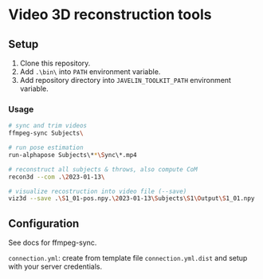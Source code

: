 # Video 3D reconstruction tools

## Setup

1. Clone this repository.
2. Add `.\bin\` into `PATH` environment variable.
3. Add repository directory into `JAVELIN_TOOLKIT_PATH` environment variable.

### Usage

```sh
# sync and trim videos
ffmpeg-sync Subjects\

# run pose estimation
run-alphapose Subjects\**\Sync\*.mp4

# reconstruct all subjects & throws, also compute CoM
recon3d --com .\2023-01-13\

# visualize recostruction into video file (--save)
viz3d --save .\S1_01-pos.npy.\2023-01-13\Subjects\S1\Output\S1_01.npy
```

## Configuration

See docs for ffmpeg-sync.

`connection.yml`: create from template file `connection.yml.dist` and setup with your  server credentials.
